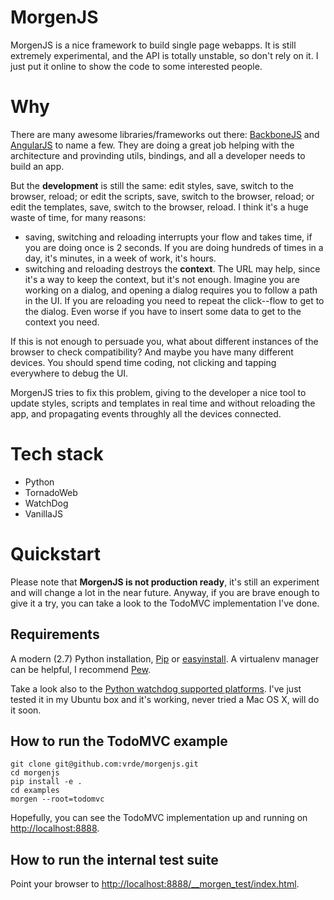 MorgenJS
========

MorgenJS is a nice framework to build single page webapps.
It is still extremely experimental, and the API is totally unstable, so don't rely on it. I just put it online to show the code to some interested people.



Why
===
There are many awesome libraries/frameworks out there: [BackboneJS](http://backbonejs.org/) and [AngularJS](http://angularjs.org/) to name a few. They are doing a great job helping with the architecture and provinding utils, bindings, and all a developer needs to build an app.

But the **development** is still the same: edit styles, save, switch to the browser, reload; or edit the scripts, save, switch to the browser, reload; or edit the templates, save, switch to the browser, reload. I think it's a huge waste of time, for many reasons:
- saving, switching and reloading interrupts your flow and takes time, if you are doing once is 2 seconds. If you are doing hundreds of times in a day, it's minutes, in a week of work, it's hours.
- switching and reloading destroys the **context**. The URL may help, since it's a way to keep the context, but it's not enough. Imagine you are working on a dialog, and opening a dialog requires you to follow a path in the UI. If you are reloading you need to repeat the click--flow to get to the dialog. Even worse if you have to insert some data to get to the context you need.

If this is not enough to persuade you, what about different instances of the browser to check compatibility? And maybe you have many different devices. You should spend time coding, not clicking and tapping everywhere to debug the UI.

MorgenJS tries to fix this problem, giving to the developer a nice tool to update styles, scripts and templates in real time and without reloading the app, and propagating events throughly all the devices connected.



Tech stack
==========
- Python
- TornadoWeb
- WatchDog
- VanillaJS



Quickstart
==========
Please note that **MorgenJS is not production ready**, it's still an experiment and will change a lot in the near future. Anyway, if you are brave enough to give it a try, you can take a look to the TodoMVC implementation I've done.

Requirements
------------
A modern (2.7) Python installation, [Pip](http://www.pip-installer.org/) or [easyinstall](http://pythonhosted.org/distribute/easy_install.html). A virtualenv manager can be helpful, I recommend [Pew](https://github.com/berdario/invewrapper).

Take a look also to the [Python watchdog supported platforms](http://pythonhosted.org/watchdog/installation.html#supported-platforms-and-caveats). I've just tested it in my Ubuntu box and it's working, never tried a Mac OS X, will do it soon.



How to run the TodoMVC example
------------------------------


    git clone git@github.com:vrde/morgenjs.git
    cd morgenjs
    pip install -e .
    cd examples
    morgen --root=todomvc

Hopefully, you can see the TodoMVC implementation up and running on [http://localhost:8888](http://localhost:8888).



How to run the internal test suite
----------------------------------
Point your browser to [http://localhost:8888/__morgen_test/index.html](http://localhost:8888/__morgen_test/index.html).


